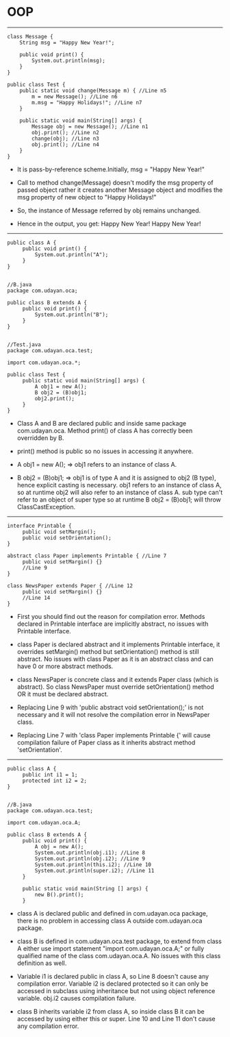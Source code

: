 # OOP
-----------------------------------------------------------
```
class Message {
    String msg = "Happy New Year!";
    
    public void print() {
        System.out.println(msg);
    }
}
 
public class Test {
    public static void change(Message m) { //Line n5
        m = new Message(); //Line n6
        m.msg = "Happy Holidays!"; //Line n7
    }
    
    public static void main(String[] args) {
        Message obj = new Message(); //Line n1
        obj.print(); //Line n2
        change(obj); //Line n3
        obj.print(); //Line n4
    }
}
```

* It is pass-by-reference scheme.Initially, msg = "Happy New Year!"

* Call to method change(Message) doesn't modify the msg property of passed object rather it creates another Message object and modifies the msg property of new object to "Happy Holidays!"

* So, the instance of Message referred by obj remains unchanged.

* Hence in the output, you get: Happy New Year! Happy New Year!

-------------------------------------------------------------
```
public class A {
     public void print() {
         System.out.println("A");
     }
}


//B.java
package com.udayan.oca;
 
public class B extends A {
     public void print() {
         System.out.println("B");
     }
}


//Test.java
package com.udayan.oca.test;
 
import com.udayan.oca.*;
 
public class Test {
     public static void main(String[] args) {
         A obj1 = new A();
         B obj2 = (B)obj1;
         obj2.print();
     }
}
```

* Class A and B are declared public and inside same package com.udayan.oca. 
  Method print() of class A has correctly been overridden by B.

* print() method is public so no issues in accessing it anywhere.

* A obj1 = new A(); => obj1 refers to an instance of class A.

* B obj2 = (B)obj1; => obj1 is of type A and it is assigned to obj2 (B type), 
  hence explicit casting is necessary. obj1 refers to an instance of class A, 
  so at runtime obj2 will also refer to an instance of class A.
  sub type can't refer to an object of super type so at runtime B obj2 = (B)obj1; will throw ClassCastException.
  
----------------------------------------------------------------------------------------------------------------------

```
interface Printable {
     public void setMargin();
     public void setOrientation();
}
 
abstract class Paper implements Printable { //Line 7
     public void setMargin() {}
     //Line 9
}
 
class NewsPaper extends Paper { //Line 12
     public void setMargin() {}
     //Line 14
}
```

* First you should find out the reason for compilation error.
  Methods declared in Printable interface are implicitly abstract, no issues with Printable interface.

* class Paper is declared abstract and it implements Printable interface, 
  it overrides setMargin() method but setOrientation() method is still abstract.
  No issues with class Paper as it is an abstract class and can have 0 or more abstract methods. 

* class NewsPaper is concrete class and it extends Paper class (which is abstract).
  So class NewsPaper must override setOrientation() method OR it must be declared abstract.

* Replacing Line 9 with 'public abstract void setOrientation();' is not necessary and
  it will not resolve the compilation error in NewsPaper class.

* Replacing Line 7 with 'class Paper implements Printable {' will cause compilation failure of Paper
  class as it inherits abstract method 'setOrientation'.
  
------------------------------------------------------------------------------------------------------------------------

```
public class A {
     public int i1 = 1;
     protected int i2 = 2;
}


//B.java
package com.udayan.oca.test;
 
import com.udayan.oca.A;
 
public class B extends A {
     public void print() {
         A obj = new A();
         System.out.println(obj.i1); //Line 8
         System.out.println(obj.i2); //Line 9
         System.out.println(this.i2); //Line 10
         System.out.println(super.i2); //Line 11
     }
 
     public static void main(String [] args) {
         new B().print();
     }
```

* class A is declared public and defined in com.udayan.oca package, 
   there is no problem in accessing class A outside com.udayan.oca package.

*  class B is defined in com.udayan.oca.test package, to extend from class A either use import statement 
   "import com.udayan.oca.A;" or fully qualified name of the class com.udayan.oca.A. 
    No issues with this class definition as well.

*  Variable i1 is declared public in class A, so Line 8 doesn't cause any compilation error.
    Variable i2 is declared protected so it can only be accessed in subclass using inheritance 
    but not using object reference variable. obj.i2 causes compilation failure.

*  class B inherits variable i2 from class A, so inside class B it can be accessed by using either this or super.
   Line 10 and Line 11 don't cause any compilation error.